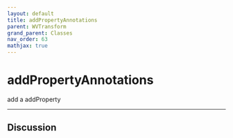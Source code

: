 ```yaml
---
layout: default
title: addPropertyAnnotations
parent: WVTransform
grand_parent: Classes
nav_order: 63
mathjax: true
---
```


#  addPropertyAnnotations

add a addProperty


---

## Discussion

  
